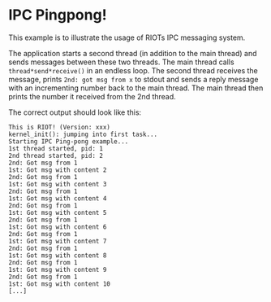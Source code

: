 IPC Pingpong!
=============

This example is to illustrate the usage of RIOTs IPC messaging system.

The application starts a second thread (in addition to the main thread) and sends messages between
these two threads. The main thread calls `thread*send*receive()` in an endless loop. The second
thread receives the message, prints `2nd: got msg from x` to stdout and sends a reply message with
an incrementing number back to the main thread. The main thread then prints the number it received
from the 2nd thread.

The correct output should look like this:
```
This is RIOT! (Version: xxx)
kernel_init(): jumping into first task...
Starting IPC Ping-pong example...
1st thread started, pid: 1
2nd thread started, pid: 2
2nd: Got msg from 1
1st: Got msg with content 2
2nd: Got msg from 1
1st: Got msg with content 3
2nd: Got msg from 1
1st: Got msg with content 4
2nd: Got msg from 1
1st: Got msg with content 5
2nd: Got msg from 1
1st: Got msg with content 6
2nd: Got msg from 1
1st: Got msg with content 7
2nd: Got msg from 1
1st: Got msg with content 8
2nd: Got msg from 1
1st: Got msg with content 9
2nd: Got msg from 1
1st: Got msg with content 10
[...]
```

